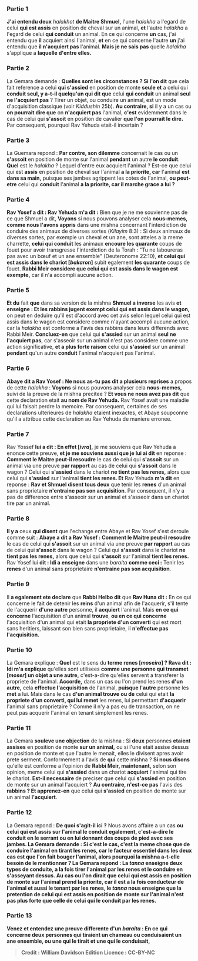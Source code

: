
### Partie 1
<b>J'ai entendu deux</b> <i>halakhot</i> <b>de Maitre Shmuel,</b> l'une <i>halakha</i> a l'egard de celui <b>qui est assis</b> en position de cheval sur un animal, <b>et</b> l'autre <i>halakha</i> a l'egard de celui <b>qui conduit</b> un animal. En ce qui concerne <b>un</b> cas, j'ai entendu que <b>il</b> acquiert ainsi</b> l'animal, <b>et</b> en ce qui concerne l'autre <b>un</b> j'ai entendu que <b>il n'acquiert pas</b> l'animal. <b>Mais je ne sais pas</b> quelle <i>halakha</i> s'applique a <b>laquelle d'entre elles.</b>

### Partie 2
La Gemara demande : <b>Quelles sont les circonstances ? Si l'on dit</b> que cela fait reference a celui <b>qui s'assied</b> en position de monte <b>seule et</b> a celui qui <b>conduit seul, y a-t-il quelqu'un qui dit que</b> celui <b>qui conduit</b> un animal <b>seul ne l'acquiert pas</b> ? Tirer un objet, ou conduire un animal, est un mode d'acquisition classique (voir <i>Kiddushin</i> 25b). <b>Au contraire, si</b> il y a un cas ou <b>on pourrait dire que</b> on <b>n'acquiert pas</b> l'animal, <b>c'est</b> evidemment dans le cas de celui qui <b>s'assoit</b> en position de cavalier <b>que l'on pourrait le dire.</b> Par consequent, pourquoi Rav Yehuda etait-il incertain ?

### Partie 3
La Guemara repond : <b>Par contre, son dilemme</b> concernait le cas ou un <b>s'assoit</b> en position de monte sur l'animal <b>pendant</b> un autre <b>le conduit</b>. <b>Quel</b> est le <i>halakha</i> ? Lequel d'entre eux acquiert l'animal ? Est-ce que celui qui est <b>assis</b> en position de cheval sur l'animal <b>a la priorite, car</b> l'animal <b>est dans sa main,</b> puisque ses jambes agrippent les cotes de l'animal, <b>ou peut-etre</b> celui qui <b>conduit</b> l'animal <b>a la priorite, car il marche grace a lui ?</b>

### Partie 4
<b>Rav Yosef a dit : Rav Yehuda m'a dit :</b> Bien que je ne me souvienne pas de ce que Shmuel a dit, <b>Voyons</b> si nous pouvons analyser cela <b>nous-memes, comme nous l'avons appris</b> dans une mishna concernant l'interdiction de conduire des animaux de diverses sortes (<i>Kilayim</i> 8:3) : Si deux animaux de diverses sortes, par exemple un cheval et un ane, sont atteles a la meme charrette, <b>celui qui conduit</b> les animaux <b>encoure les quarante</b> coups de fouet pour avoir transgresse l'interdiction de la Torah : "Tu ne laboureras pas avec un bœuf et un ane ensemble" (Deuteronome 22:10), <b>et celui qui est assis dans le chariot [<i>bakaron</i>]</b> subit egalement <b>les quarante</b> coups de fouet. <b>Rabbi Meir considere que celui qui est assis dans le wagon est exempte,</b> car il n'a accompli aucune action.

### Partie 5
<b>Et du</b> fait <b>que</b> dans sa version de la mishna <b>Shmuel a inverse</b> les avis <b>et enseigne : Et les rabbins jugent exempt celui qui est assis dans le wagon,</b> on peut en deduire qu'il est d'accord avec cet avis selon lequel celui qui est assis dans le wagon est considere comme n'ayant accompli aucune action, car la <i>halakha</i> est conforme a l'avis des rabbins dans leurs differends avec Rabbi Meir. <b>Concluez-en</b> que celui qui <b>s'assied</b> sur un animal <b>seul ne l'acquiert pas</b>, car s'asseoir sur un animal n'est pas considere comme une action significative, <b>et a plus forte raison</b> celui qui <b>s'assied</b> sur un animal <b>pendant</b> qu'un autre <b>conduit</b> l'animal n'acquiert pas l'animal.

### Partie 6
<b>Abaye dit a Rav Yosef : Ne nous as-tu pas dit a plusieurs reprises</b> a propos de cette <i>halakha</i> : <b>Voyons</b> si nous pouvons analyser cela <b>nous-memes,</b> suivi de la preuve de la mishna precitee ? <b>Et vous ne nous avez pas dit</b> que cette declaration etait <b>au nom de Rav Yehuda.</b> Rav Yosef avait une maladie qui lui faisait perdre la memoire. Par consequent, certaines de ses declarations ulterieures de <i>halakha</i> etaient inexactes, et Abaye soupconne qu'il a attribue cette declaration au Rav Yehuda de maniere erronee.

### Partie 7
Rav Yossef <b>lui a dit : En effet [<i>ivra</i>],</b> je me souviens que Rav Yehuda a enonce cette preuve, <b>et je me souviens aussi que je lui ai dit</b> en reponse : <b>Comment le Maitre peut-il resoudre</b> le cas de celui qui <b>s'assoit</b> sur un animal via une preuve <b>par rapport</b> au cas de celui qui <b>s'assoit</b> dans le wagon ? Celui qui <b>s'assied</b> dans le chariot <b>ne tient pas les renes,</b> alors que celui qui <b>s'assied</b> sur l'animal <b>tient les renes. Et</b> Rav Yehuda <b>m'a dit</b> en reponse : <b>Rav et Shmuel disent tous deux</b> que tenir les <b>renes</b> d'un animal sans proprietaire <b>n'entraine pas son acquisition</b>. Par consequent, il n'y a pas de difference entre s'asseoir sur un animal et s'asseoir dans un chariot tire par un animal.

### Partie 8
<b>Il y a</b> ceux <b>qui disent</b> que l'echange entre Abaye et Rav Yosef s'est deroule comme suit : <b>Abaye a dit a Rav Yosef : Comment le Maitre peut-il resoudre</b> le cas de celui qui <b>s'assoit</b> sur un animal via une preuve <b>par rapport</b> au cas de celui qui <b>s'assoit</b> dans le wagon ? Celui qui <b>s'assoit</b> dans le chariot <b>ne tient pas les renes,</b> alors que celui qui <b>s'assoit</b> sur l'animal <b>tient les renes.</b> Rav Yosef lui <b>dit : Idi a enseigne</b> dans une <i>baraita</i> <b>comme ceci :</b> Tenir les <b>renes</b> d'un animal sans proprietaire <b>n'entraine pas son acquisition</b>.

### Partie 9
Il <b>a egalement ete declare</b> que <b>Rabbi Helbo dit</b> que <b>Rav Huna dit :</b> En ce qui concerne le fait de detenir les <b>reins</b> d'un animal afin de l'acquerir, s'il tente de l'acquerir <b>d'une autre</b> personne, il <b>acquiert</b> l'animal. Mais <b>en ce qui concerne</b> l'acquisition d'un animal <b>trouve</b>, <b>ou en ce qui concerne</b> l'acquisition d'un animal qui etait <b>la propriete d'un converti</b> qui est mort sans heritiers, laissant son bien sans proprietaire, il <b>n'effectue pas l'acquisition.</b>

### Partie 10
La Gemara explique : <b>Quel</b> est le sens du <b>terme renes [<i>moseira</i>] ? Rava dit : Idi m'a explique</b> qu'elles sont utilisees <b>comme une personne qui transmet [<i>moser</i>] un objet a une autre,</b> c'est-a-dire qu'elles servent a transferer la propriete de l'animal. <b>Accorde,</b> dans un cas ou l'on prend les renes <b>d'un autre,</b> cela <b>effectue l'acquisition</b> de l'animal, <b>puisque l'autre</b> personne les <b>met</b> a lui. Mais</b> dans le cas <b>d'un animal trouve</b> <b>ou de</b> celui qui etait <b>la propriete d'un converti, qui lui remet</b> les renes, lui permettant <b>d'acquerir</b> l'animal sans proprietaire ? Comme il n'y a pas eu de transaction, on ne peut pas acquerir l'animal en tenant simplement les renes.

### Partie 11
La Gemara <b>souleve une objection</b> de la mishna : Si <b>deux</b> personnes <b>etaient assises</b> en position de monte <b>sur un animal,</b> ou si l'une etait assise dessus en position de monte et que l'autre le menait, elles le divisent apres avoir prete serment. Conformement a l'avis de <b>qui</b> cette mishna ? <b>Si nous disons</b> qu'elle est conforme a l'opinion de <b>Rabbi Meir, maintenant,</b> selon son opinion, meme celui qui <b>s'assied</b> dans un chariot <b>acquiert</b> l'animal qui tire le chariot. <b>Est-il necessaire</b> de preciser que celui qui <b>s'assied</b> en position de monte sur un animal l'acquiert ? <b>Au contraire, n'est-ce pas</b> l'avis des <b>rabbins ? Et apprenez-en</b> que celui qui <b>s'assied</b> en position de monte sur un animal <b>l'acquiert</b>.

### Partie 12
La Gemara repond : <b>De quoi s'agit-il ici ?</b> Nous avons affaire a un cas <b>ou celui qui est assis sur l'animal le <b>conduit egalement,</b> c'est-a-dire le conduit en le serrant ou en lui donnant des coups de pied <b>avec ses jambes.</b> La Gemara demande : <b>Si c'est le cas, c'est</b> la meme chose que de <b>conduire</b> l'animal en tirant les renes, car le facteur essentiel dans les deux cas est que l'on fait bouger l'animal, alors pourquoi la mishna a-t-elle besoin de le mentionner ? La Gemara repond : La <i>tanna</i> enseigne <b>deux types de conduite,</b> a la fois tirer l'animal par les renes et le conduire en s'asseyant dessus. <b>Au cas ou l'on dirait</b> que celui qui <b>est assis</b> en position de monte sur l'animal <b>prend la priorite, car il est</b> a la fois <b>conducteur</b> de l'animal <b>et</b> aussi <b>le tenant</b> par les renes, le <i>tanna</i> <b>nous enseigne</b> que la pretention de celui qui est assis en position de monte sur l'animal n'est pas plus forte que celle de celui qui le conduit par les renes.

### Partie 13
<b>Venez</b> et <b>entendez</b> une preuve differente d'un <i>baraita</i> : En ce qui concerne <b>deux</b> personnes <b>qui tiraient un chameau ou conduisaient un ane</b> ensemble, <b>ou une qui le tirait</b> <b>et une</b> qui le <b>conduisait</b>,

>Credit : William Davidson Edition
>Licence : CC-BY-NC